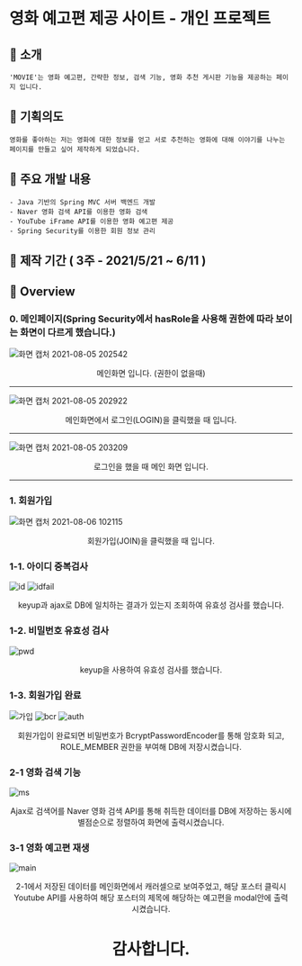 # 영화 예고편 제공 사이트 - 개인 프로젝트

## :small_blue_diamond: 소개
    'MOVIE'는 영화 예고편, 간략한 정보, 검색 기능, 영화 추천 게시판 기능을 제공하는 페이지 입니다.

## :small_blue_diamond: 기획의도
    영화를 좋아하는 저는 영화에 대한 정보를 얻고 서로 추천하는 영화에 대해 이야기를 나누는 페이지를 만들고 싶어 제작하게 되었습니다.

<!-- ## :small_blue_diamond: 시연영상  (클릭시 영상이 재생됩니다) -->


## :small_blue_diamond: 주요 개발 내용
    - Java 기반의 Spring MVC 서버 백엔드 개발
    - Naver 영화 검색 API를 이용한 영화 검색
    - YouTube iFrame API를 이용한 영화 예고편 제공
    - Spring Security를 이용한 회원 정보 관리
    

## :small_blue_diamond: 제작 기간 ( 3주 - 2021/5/21 ~ 6/11 )

## :small_blue_diamond: Overview
### 0. 메인페이지(Spring Security에서 hasRole을 사용해 권한에 따라 보이는 화면이 다르게 했습니다.)

![화면 캡처 2021-08-05 202542](https://user-images.githubusercontent.com/78129823/128342959-5cea1020-7574-4a59-af18-827efdb6b6bf.png)
<div align="center"> 메인화면 입니다.
    (권한이 없을때) </div>
<hr>

![화면 캡처 2021-08-05 202922](https://user-images.githubusercontent.com/78129823/128342819-84ec7ab5-ff7c-4086-9228-1c58d8998e5d.png)
<div align="center"> 메인화면에서 로그인(LOGIN)을 클릭했을 때 입니다. </div>
<hr>

![화면 캡처 2021-08-05 203209](https://user-images.githubusercontent.com/78129823/128343131-88724ea8-3a7d-4162-b101-a3ff2e925db9.png)
<div align="center"> 로그인을 했을 때 메인 화면 입니다. </div>
<hr>

### 1. 회원가입
![화면 캡처 2021-08-06 102115](https://user-images.githubusercontent.com/78129823/128441571-501ffc09-c08e-4801-a784-2de033a2a9a1.png)
<div align="center"> 회원가입(JOIN)을 클릭했을 때 입니다. </div>

### 1-1. 아이디 중복검사
![id](https://user-images.githubusercontent.com/78129823/128442644-6d19744e-7596-410d-aef1-e25133ee7fa5.gif)     ![idfail](https://user-images.githubusercontent.com/78129823/128442855-c30db8d0-c06b-42a0-a858-95ea9ba7543d.gif) 
<div align="center"> keyup과 ajax로 DB에 일치하는 결과가 있는지 조회하여 유효성 검사를 했습니다.</div>

### 1-2. 비밀번호 유효성 검사
![pwd](https://user-images.githubusercontent.com/78129823/128444151-8c82f5d9-c152-43d8-8c78-b2567df5257b.gif)
<div align="center"> keyup을 사용하여 유효성 검사를 했습니다. </div>

### 1-3. 회원가입 완료
![가입](https://user-images.githubusercontent.com/78129823/128465396-7af56808-c629-4079-8860-bdcdaf7f8008.png)
![bcr](https://user-images.githubusercontent.com/78129823/128465627-ad58d31b-d50e-48b3-85c0-9237240e14e6.png)
![auth](https://user-images.githubusercontent.com/78129823/128465741-385db66d-beb3-4db3-aee2-49a279157ef9.png)
<div align="center"> 회원가입이 완료되면 비밀번호가 BcryptPasswordEncoder를 통해 암호화 되고, 
    ROLE_MEMBER 권한을 부여해 DB에 저장시켰습니다. </div>

### 2-1 영화 검색 기능
![ms](https://user-images.githubusercontent.com/78129823/128464132-31b44a97-dfae-4ed5-90be-938232e0537c.gif)
<div align="center"> Ajax로 검색어를 Naver 영화 검색 API를 통해 취득한 데이터를
DB에 저장하는 동시에 별점순으로 정렬하여 화면에 출력시켰습니다.</div>
<!-- ### 1. 유저 로그인 (소셜 로그인)
![팀-로그인](https://user-images.githubusercontent.com/78129881/128335078-9b0f3c69-eeeb-4d93-b134-662d8568b87b.jpg)
<div align="center"> 카카오와 구글 API를 이용한 소셜로그인 구현 (OAuth)</div>

### 2. 모임게시판
![팀-모임게시판](https://user-images.githubusercontent.com/78129881/128335143-8e508e9a-bc18-4109-878f-35f95284c04b.jpg)
<div align="center"> 각 카테고리별로 모임을 조회할수 있습니다. </div>

### 3. 운동 메인페이지


### 7. 마이페이지 모집 글 내역
![팀-마이페이지모집글내역](https://user-images.githubusercontent.com/78129881/128335233-862a926f-98e8-4842-9936-c4acb5422719.jpg)
<div align="center"> 마이페이지에서는 자신이 개설한모임과 신청한모임, 참여중인 모임, 완료중인 모임을 확인할수 있습니다. </div>

## :small_blue_diamond: ERD
![table_erd_수정_210804](https://user-images.githubusercontent.com/78129881/128328964-0ee64b71-e73f-463a-9136-0188ea0f3469.png)

## :small_blue_diamond: Tech stack
![backendd](https://user-images.githubusercontent.com/78129881/128328994-d3bb1f68-f9c9-4801-8a28-174cc019d885.jpg) -->

<!-- ## :small_blue_diamond: 담당 기능

## :small_blue_diamond: 역할 분배 -->
### 3-1 영화 예고편 재생
![main](https://user-images.githubusercontent.com/78129823/128464989-0c682098-8ded-4b4e-9694-5183cf97087a.gif)
<div align="center"> 2-1에서 저장된 데이터를 메인화면에서 캐러셀으로 보여주었고, 해당 포스터 클릭시
Youtube API를 사용하여 해당 포스터의 제목에 해당하는 예고편을 modal안에 출력 시켰습니다.</div>

 # <div align="center"> 감사합니다. </div>
